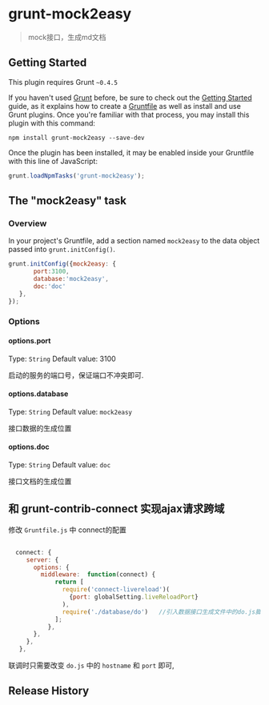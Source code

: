 # grunt-mock2easy

> mock接口，生成md文档

## Getting Started
This plugin requires Grunt `~0.4.5`

If you haven't used [Grunt](http://gruntjs.com/) before, be sure to check out the [Getting Started](http://gruntjs.com/getting-started) guide, as it explains how to create a [Gruntfile](http://gruntjs.com/sample-gruntfile) as well as install and use Grunt plugins. Once you're familiar with that process, you may install this plugin with this command:

```shell
npm install grunt-mock2easy --save-dev
```

Once the plugin has been installed, it may be enabled inside your Gruntfile with this line of JavaScript:

```js
grunt.loadNpmTasks('grunt-mock2easy');
```

## The "mock2easy" task

### Overview
In your project's Gruntfile, add a section named `mock2easy` to the data object passed into `grunt.initConfig()`.

```js
grunt.initConfig({mock2easy: {
       port:3100,
       database:'mock2easy',
       doc:'doc'
   },
});
```

### Options

#### options.port
Type: `String`
Default value: 3100

启动的服务的端口号，保证端口不冲突即可.

#### options.database
Type: `String`
Default value: `mock2easy`

接口数据的生成位置

#### options.doc
Type: `String`
Default value: `doc`

接口文档的生成位置

## 和 grunt-contrib-connect 实现ajax请求跨域

修改 `Gruntfile.js` 中 connect的配置
```js
  
  connect: {
     server: {
       options: {
         middleware:  function(connect) {
             return [
               require('connect-livereload')(
                 {port: globalSetting.liveReloadPort}
               ),
               require('./database/do')   //引入数据接口生成文件中的do.js脚本
             ];
           },
       },
     },
   },

```

联调时只需要改变 `do.js` 中的  `hostname` 和 `port` 即可,

## Release History

